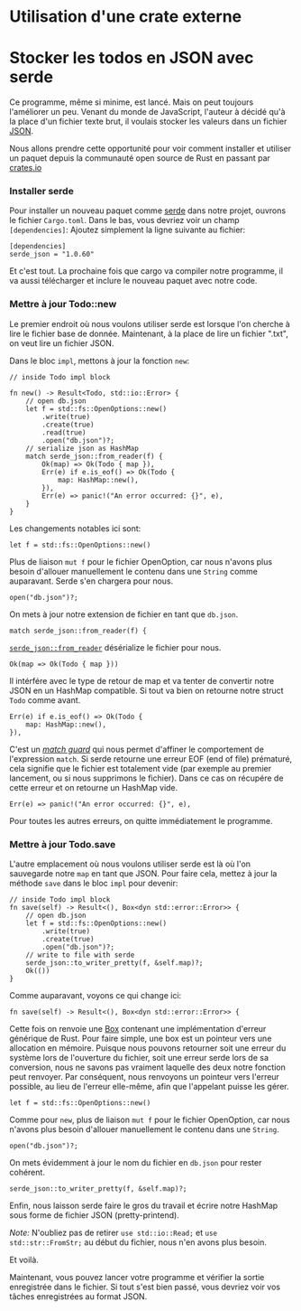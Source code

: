 # Utilisation d'une crate externe

# Stocker les todos en JSON avec serde

Ce programme, même si minime, est lancé. Mais on peut toujours l'améliorer un peu. Venant du monde de JavaScript, l'auteur à décidé qu'à la place d'un fichier texte brut, il voulais stocker les valeurs dans un fichier [JSON](https://en.wikipedia.org/wiki/JSON).

Nous allons prendre cette opportunité pour voir comment installer et utiliser un paquet depuis la communauté open source de Rust en passant par [crates.io](https://crates.io/)

### Installer serde

Pour installer un nouveau paquet comme [serde](https://crates.io/crates/serde) dans notre projet, ouvrons le fichier `Cargo.toml`. Dans le bas, vous devriez voir un champ `[dependencies]`: Ajoutez simplement la ligne suivante au fichier:

```rust,ignore
[dependencies]
serde_json = "1.0.60"
```

Et c'est tout. La prochaine fois que cargo va compiler notre programme, il va aussi télécharger et inclure le nouveau paquet avec notre code.

### Mettre à jour Todo::new

Le premier endroit où nous voulons utiliser serde est lorsque l'on cherche à lire le fichier base de donnée. Maintenant, à la place de lire un fichier ".txt", on veut lire un fichier JSON.

Dans le bloc `impl`, mettons à jour la fonction `new`:

```rust,ignore
// inside Todo impl block

fn new() -> Result<Todo, std::io::Error> {
    // open db.json
    let f = std::fs::OpenOptions::new()
        .write(true)
        .create(true)
        .read(true)
        .open("db.json")?;
    // serialize json as HashMap
    match serde_json::from_reader(f) {
        Ok(map) => Ok(Todo { map }),
        Err(e) if e.is_eof() => Ok(Todo {
            map: HashMap::new(),
        }),
        Err(e) => panic!("An error occurred: {}", e),
    }
}
```

Les changements notables ici sont:

`let f = std::fs::OpenOptions::new()`

Plus de liaison `mut f` pour le fichier OpenOption, car nous n'avons plus besoin d'allouer manuellement le contenu dans une `String` comme auparavant. Serde s'en chargera pour nous.

`open("db.json")?;`

On mets à jour notre extension de fichier en tant que `db.json`.

`match serde_json::from_reader(f) {`

[`serde_json::from_reader`](https://docs.serde.rs/serde_json/fn.from_reader.html) désérialize le fichier pour nous.

`Ok(map => Ok(Todo { map }))`

Il intérfére avec le type de retour de map et va tenter de convertir notre JSON en un HashMap compatible. Si tout va bien on retourne notre struct `Todo` comme avant.

```rust,ignore
Err(e) if e.is_eof() => Ok(Todo {
    map: HashMap::new(),
}),
```

C'est un [*match guard*](https://doc.rust-lang.org/reference/expressions/match-expr.html#match-guards) qui nous permet d'affiner le comportement de l'expression `match`. Si serde retourne une erreur EOF (end of file) prématuré, cela signifie que le fichier est totalement vide (par exemple au premier lancement, ou si nous supprimons le fichier). Dans ce cas on récupére de cette erreur et on retourne un HashMap vide.

`Err(e) => panic!("An error occurred: {}", e),`

Pour toutes les autres erreurs, on quitte immédiatement le programme.

### Mettre à jour Todo.save

L'autre emplacement où nous voulons utiliser serde est là où l'on sauvegarde notre `map` en tant que JSON. Pour faire cela, mettez à jour la méthode `save` dans le bloc `impl` pour devenir:

```rust,ignore
// inside Todo impl block
fn save(self) -> Result<(), Box<dyn std::error::Error>> {
    // open db.json
    let f = std::fs::OpenOptions::new()
        .write(true)
        .create(true)
        .open("db.json")?;
    // write to file with serde
    serde_json::to_writer_pretty(f, &self.map)?;
    Ok(())
}
```

Comme auparavant, voyons ce qui change ici:

`fn save(self) -> Result<(), Box<dyn std::error::Error>> {`

Cette fois on renvoie une [Box](https://doc.rust-lang.org/std/boxed/struct.Box.html) contenant une implémentation d'erreur générique de Rust.
Pour faire simple, une box est un pointeur vers une allocation en mémoire. Puisque nous pouvons retourner soit une erreur du système lors de l'ouverture du fichier, soit une erreur serde lors de sa conversion, nous ne savons pas vraiment laquelle des deux notre fonction peut renvoyer. Par conséquent, nous renvoyons un pointeur vers l'erreur possible, au lieu de l'erreur elle-même, afin que l'appelant puisse les gérer.

`let f = std::fs::OpenOptions::new()`

Comme pour `new`, plus de liaison `mut f` pour le fichier OpenOption, car nous n'avons plus besoin d'allouer manuellement le contenu dans une `String`.

`open("db.json")?;`

On mets évidemment à jour le nom du fichier en `db.json` pour rester cohérent.

`serde_json::to_writer_pretty(f, &self.map)?;`

Enfin, nous laisson serde faire le gros du travail et écrire notre HashMap sous forme de fichier JSON (pretty-printend).

*Note:* N'oubliez pas de retirer `use std::io::Read;` et `use std::str::FromStr;` au début du fichier, nous n'en avons plus besoin.

Et voilà.

Maintenant, vous pouvez lancer votre programme et vérifier la sortie enregistrée dans le fichier. Si tout s'est bien passé, vous devriez voir vos tâches enregistrées au format JSON.
